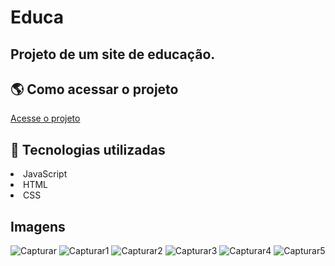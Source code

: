 # Educa

## Projeto de um site de educação.


## 🌎 Como acessar o projeto

[Acesse o projeto](https://oafish-memory.surge.sh/)

## 🚀 Tecnologias utilizadas

<li>JavaScript</li>

<li>HTML</li>

<li>CSS</li>



## Imagens
![Capturar](https://user-images.githubusercontent.com/86798260/173426734-1eaea970-3639-49f2-ac76-0905c2c1484a.PNG)
![Capturar1](https://user-images.githubusercontent.com/86798260/173426738-c683dbdc-71f9-45f4-926d-87cecb85f994.PNG)
![Capturar2](https://user-images.githubusercontent.com/86798260/173426745-21489e07-9768-4a37-ae4f-4596c4b0756a.PNG)
![Capturar3](https://user-images.githubusercontent.com/86798260/173426755-49448352-944b-47f1-94df-641f597e62a9.PNG)
![Capturar4](https://user-images.githubusercontent.com/86798260/173426768-4941e10c-66ed-4768-9458-5c11bb45447f.PNG)
![Capturar5](https://user-images.githubusercontent.com/86798260/173426775-999b8d7c-1a87-4e49-ae73-affca119db0f.PNG)

